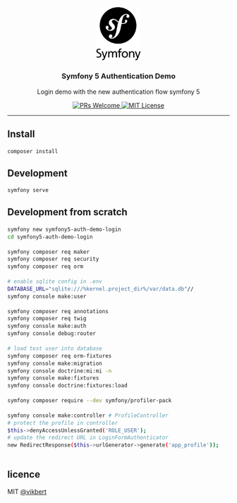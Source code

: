 <div align="center">
  <img src="./docs/symfony.png" width="100" alt="symfony logo" />
  <h3>Symfony 5 Authentication Demo</h3>
  <p>Login demo with the new authentication flow symfony 5</p>

  <p>
    <a href="#">
      <img src="https://img.shields.io/badge/PRs-Welcome-brightgreen.svg?style=flat-square" alt="PRs Welcome">
    </a>
    <a href="#">
      <img src="https://img.shields.io/badge/License-MIT-brightgreen.svg?style=flat-square" alt="MIT License">
    </a>
  </p>
</div>

---

## Install
```bash
composer install 
```

## Development
```bash
symfony serve 
```

## Development from scratch
```bash
symfony new symfony5-auth-demo-login
cd symfony5-auth-demo-login

symfony composer req maker
symfony composer req security
symfony composer req orm

# enable sqlite config in .env
DATABASE_URL="sqlite:///%kernel.project_dir%/var/data.db"//
symfony console make:user

symfony composer req annotations 
symfony composer req twig
symfony console make:auth
symfony console debug:router

# load test user into database
symfony composer req orm-fixtures
symfony console make:migration
symfony console doctrine:mi:mi -n
symfony console make:fixtures 
symfony console doctrine:fixtures:load

symfony composer require --dev symfony/profiler-pack

symfony console make:controller # ProfileController
# protect the profile in controller
$this->denyAccessUnlessGranted('ROLE_USER');
# update the redirect URL in LoginFormAuthenticator
new RedirectResponse($this->urlGenerator->generate('app_profile'));



```


## licence

MIT [@vikbert](https://vikbert.github.io/)
